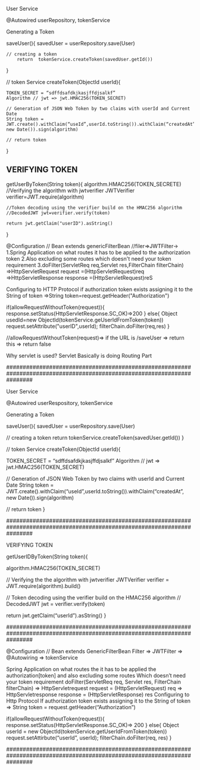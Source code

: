 


User Service

@Autowired userRepository, tokenService



Generating a Token

saveUser(){
savedUser = userRepository.save(User)

	// creating a token 
        return  tokenService.createToken(savedUser.getId())

}

// token Service
createToken(ObjectId userId){

	TOKEN_SECRET = “sdffdsafdkjkasjffdjsalkf”
	Algorithm // jwt => jwt.HMAC256(TOKEN_SECRET)

	// Generation of JSON Web Token by two claims with userId and Current Date
	String token = JWT.create().withClaim(“useId”,userId.toString()).withClaim(“createdAt”, new Date()).sign(algorithm)

	// return token 


}



VERIFYING TOKEN
---------------
getUserByToken(String token){
     algorithm.HMAC256(TOKEN_SECRETE)
     //Verifying the algorithm with jwtverifier
     JWTVerifier verifier=JWT.require(algorithm)

    //Token decoding using the verifier build on the HMAC256 algorithm
    //DecodedJWT jwt=verifier.verify(token)

    return jwt.getClaim("userID").asString()
}

@Configuration // Bean extends genericFilterBean
//filer=>JWTFilter->
1.Spring Application on what routes it has to be applied to the authorization token
2.Also excluding some routes which doesn't need your token requirement
3.doFilter(ServletReq req,Servlet res,FilterChain filterChain)
=>HttpServletRequest request =(HttpServletRequest)req
=>HttpServletResponse response =(HttpServletRequest)reS

Configuring to HTTP Protocol
if authorization token exists assigning it to the String of token
=>String token=request.getHeader("Authorization")

if(allowRequestWithoutToken(request)){
    response.setStatus(HttpServletResponse.SC_OK)=>200
}
else{
    Object usedId=new ObjectId(tokenService.geUserIdFromToken(token))
    request.setAttribute("userID",userId);
    filterChain.doFilter(req,res)
}

//allowRequestWithoutToken(request)=> if the URL is /saveUser => return this => return false 

Why servlet is used?
Servlet Basically is doing Routing Part











########################################################################################################################

User Service

@Autowired userRespository, tokenService

Generating a Token

saveUser(){ savedUser = userRepository.save(User)

// creating a token
return  tokenService.createToken(savedUser.getId())
}

// token Service createToken(ObjectId userId){

TOKEN_SECRET = “sdffdsafdkjkasjffdjsalkf”
Algorithm // jwt => jwt.HMAC256(TOKEN_SECRET)

// Generation of JSON Web Token by two claims with userId and Current Date
String token = JWT.create().withClaim(“useId”,userId.toString()).withClaim(“createdAt”, new Date()).sign(algorithm)

// return token
}

########################################################################################################################

VERIFYING TOKEN

getUserIDByToken(String token){

algorithm.HMAC256(TOKEN_SECRET)

// Verifying the the algorithm with jwtverifier
JWTVerifier  verifier = JWT.require(algorithm).build()

// Token decoding using the verifier build on the HMAC256 algorithm
// DecodedJWT jwt = verifier.verify(token)

return jwt.getClaim(“userId”).asString()
}

########################################################################################################################

@Configuration // Bean extends GenericFilterBean Filter => JWTFilter => @Autowiring => tokenService

Spring Application on what routes the it has to be applied the authorization[token]
and also excluding some routes Which doesn’t need your token requirement
doFilter(ServletReq req, Servlet res, FilterChain filterChain) => HttpServletrequest request = (HttpServletRequest) req => HttpServletresponse response = (HttpServletResponse) res Configuring to Http Protocol
If authorization token exists assigning it to the String of token => String token = request.getHeader(“Authorization”)

if(allowRequestWithoutToken(request)){ response.setStatus(HttpServletResponse.SC_OK)=> 200 } else{ Object userId = new ObjectId(tokenService.getUserIdFromToken(token)) request.setAttirbute(“userId”, userId); filterChain.doFilter(req, res) }

########################################################################################################################









